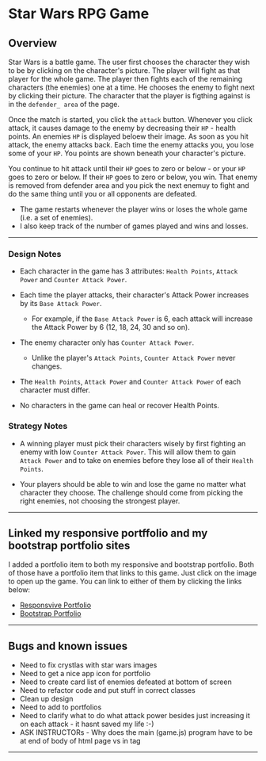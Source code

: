 # Star Wars RPG Game

## Overview

Star Wars is a battle game.  The user first chooses the character they wish to be by clicking on the character's picture. The player will fight as that player for the whole game.  The player then fights each of the remaining characters (the enemies) one at a time.  He chooses the enemy to fight next by clicking their picture.  The character that the player is figthing against is in the `defender_ area` of the page.  

Once the match is started, you click the `attack` button.  Whenever you click attack, it causes damage to the enemy by decreasing their `HP` - health points.  An enemies `HP` is displayed beloew their image.  As soon as you hit attack, the enemy attacks back.  Each time the enemy attacks you, you lose some of your `HP`.  You points are shown beneath your character's picture.

You continue to hit attack until their `HP` goes to zero or below - or your `HP` goes to zero or below.  If their `HP` goes to zero or below, you win.  That enemy is removed from defender area and you pick the next enemuy to fight and do the same thing until you or all opponents are defeated.

* The game restarts whenever the player wins or loses the whole game (i.e. a set of enemies).
* I also keep track of the number of games played and wins and losses.

- - -

### Design Notes

* Each character in the game has 3 attributes: `Health Points`, `Attack Power` and `Counter Attack Power`.

* Each time the player attacks, their character's Attack Power increases by its `Base Attack Power`.
  * For example, if the `Base Attack Power` is 6, each attack will increase the Attack Power by 6 (12, 18, 24, 30 and so on).
* The enemy character only has `Counter Attack Power`. 

  * Unlike the player's `Attack Points`, `Counter Attack Power` never changes.

* The `Health Points`, `Attack Power` and `Counter Attack Power` of each character must differ.

* No characters in the game can heal or recover Health Points.

### Strategy Notes

* A winning player must pick their characters wisely by first fighting an enemy with low `Counter Attack Power`. This will allow them to gain `Attack Power` and to take on enemies before they lose all of their `Health Points`.

* Your players should be able to win and lose the game no matter what character they choose. The challenge should come from picking the right enemies, not choosing the strongest player.

- - -

## Linked my responsive portffolio and my bootstrap portfolio sites

I added a portfolio item to both my responsive and bootstrap portfolio.  Both of those have a portfolio item that links to this game.  Just click on the image to open up the game.  You can link to either of them by clicking the links below:

* [Responsvive Portfolio](https://plinck.github.io/Responsive-Portfolio/portfolio.html)
* [Bootstrap Portfolio](https://plinck.github.io/Bootstrap-Portfolio/portfolio.html)

- - -

## Bugs and known issues

* Need to fix crystlas with star wars images
* Need to get a nice app icon for portfolio
* Need to create card list of enemies defeated at bottom of screen
* Need to refactor code and put stuff in correct classes
* Clean up design
* Need to add to portfolios
* Need to clarify what to do what attack power besides just increasing it on each attack - it hasnt saved my life :-)
* ASK INSTRUCTORs - Why does the main (game.js) program have to be at end of body of html page vs in <head> tag

- - -